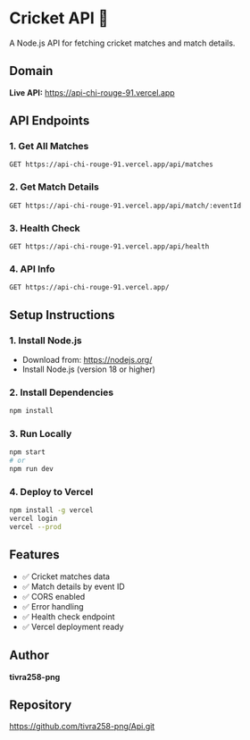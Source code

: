 # Cricket API 🏏

A Node.js API for fetching cricket matches and match details.

## Domain
**Live API:** https://api-chi-rouge-91.vercel.app

## API Endpoints

### 1. Get All Matches
```
GET https://api-chi-rouge-91.vercel.app/api/matches
```

### 2. Get Match Details
```
GET https://api-chi-rouge-91.vercel.app/api/match/:eventId
```

### 3. Health Check
```
GET https://api-chi-rouge-91.vercel.app/api/health
```

### 4. API Info
```
GET https://api-chi-rouge-91.vercel.app/
```

## Setup Instructions

### 1. Install Node.js
- Download from: https://nodejs.org/
- Install Node.js (version 18 or higher)

### 2. Install Dependencies
```bash
npm install
```

### 3. Run Locally
```bash
npm start
# or
npm run dev
```

### 4. Deploy to Vercel
```bash
npm install -g vercel
vercel login
vercel --prod
```

## Features
- ✅ Cricket matches data
- ✅ Match details by event ID
- ✅ CORS enabled
- ✅ Error handling
- ✅ Health check endpoint
- ✅ Vercel deployment ready

## Author
**tivra258-png**

## Repository
https://github.com/tivra258-png/Api.git
